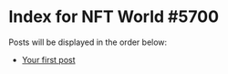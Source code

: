 # Index for NFT World #5700
Posts will be displayed in the order below:

- [Your first post](./001-first.md)

